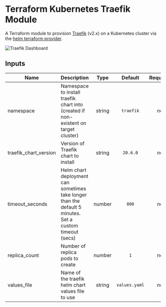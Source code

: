 # Terraform Kubernetes Traefik Module
A Terraform module to provision [Traefik](https://traefik.io/traefik/) (v2.x) on a Kubernetes cluster via the [helm terraform provider](https://registry.terraform.io/providers/hashicorp/helm/latest).

![Traefik Dashboard](https://res.cloudinary.com/qunux/image/upload/v1658329325/Screenshot_2022-07-20_at_15-59-24_Traefik_cropped_ve9kyu.webp)

## Inputs

| Name | Description | Type | Default | Required |
|------|-------------|:----:|:-----:|:-----:|
| namespace | Namespace to install traefik chart into (created if non-existent on target cluster) | string | `traefik` | no |
| traefik_chart_version | Version of Traefik chart to install | string | `20.6.0` | no |
| timeout_seconds | Helm chart deployment can sometimes take longer than the default 5 minutes. Set a custom timeout (secs) | number | `800` | no |
| replica_count | Number of replica pods to create | number | `1` | no |
| values_file | Name of the traefik helm chart values file to use | string | `values.yaml` | no |